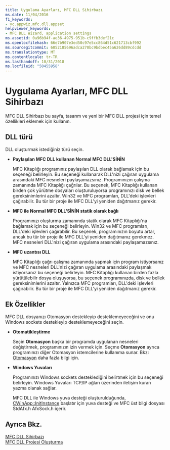 ```yaml
---
title: Uygulama Ayarları, MFC DLL Sihirbazı
ms.date: 11/04/2016
f1_keywords:
- vc.appwiz.mfc.dll.appset
helpviewer_keywords:
- MFC DLL Wizard, application settings
ms.assetid: 0a96b94f-ae36-4975-951b-c9ffb3def21c
ms.openlocfilehash: 66e7b907e3ed50c97e5cc864d51c621713cbf992
ms.sourcegitcommit: 6052185696adca270bc9bdbec45a626dd89cdcdd
ms.translationtype: MT
ms.contentlocale: tr-TR
ms.lasthandoff: 10/31/2018
ms.locfileid: "50455958"
---
```

# <a name="application-settings-mfc-dll-wizard"></a>Uygulama Ayarları, MFC DLL Sihirbazı

MFC DLL Sihirbazı bu sayfa, tasarım ve yeni bir MFC DLL projesi için temel özellikleri eklemek için kullanın.

## <a name="dll-type"></a>DLL türü

DLL oluşturmak istediğiniz türü seçin.

- **Paylaşılan MFC DLL kullanan Normal MFC DLL'SİNİN**

   MFC Kitaplığı programınız paylaşılan DLL olarak bağlamak için bu seçeneği belirleyin. Bu seçeneği kullanarak DLL'nizi çağıran uygulama arasındaki MFC nesneleri paylaşamazsınız. Programınızın çalışma zamanında MFC Kitaplığı çağrılar. Bu seçenek, MFC Kitaplığı kullanan birden çok yürütme dosyaları oluşturuluyorsa programınızı disk ve bellek gereksinimlerini azaltır. Win32 ve MFC programları, DLL'deki işlevleri çağırabilir. Bu tür bir proje ile MFC DLL'yi yeniden dağıtmanız gerekir.

- **MFC ile Normal MFC DLL'SİNİN statik olarak bağlı**

   Programınızı oluşturma zamanında statik olarak MFC Kitaplığı'na bağlamak için bu seçeneği belirleyin. Win32 ve MFC programları, DLL'deki işlevleri çağırabilir. Bu seçenek, programınızın boyutu artar, ancak bu tür bir proje ile MFC DLL'yi yeniden dağıtmanız gerekmez. MFC nesneleri DLL'nizi çağıran uygulama arasındaki paylaşamazsınız.

- **MFC uzantısı DLL**

   MFC Kitaplığı çağrı çalışma zamanında yapmak için program istiyorsanız ve MFC nesneleri DLL'nizi çağıran uygulama arasındaki paylaşmak istiyorsanız bu seçeneği belirleyin. MFC Kitaplığı kullanan birden fazla yürütülebilir dosya oluşuyorsa, bu seçenek programınızda, disk ve bellek gereksinimlerini azaltır. Yalnızca MFC programları, DLL'deki işlevleri çağırabilir. Bu tür bir proje ile MFC DLL'yi yeniden dağıtmanız gerekir.

## <a name="additional-features"></a>Ek Özellikler

MFC DLL dosyanızı Otomasyon destekleyip desteklemeyeceğini ve onu Windows sockets destekleyip desteklemeyeceğini seçin.

- **Otomatikleştirme**

   Seçin **Otomasyon** başka bir programda uygulanan nesneleri değiştirmek, programınızın izin vermek için. Seçme **Otomasyon** ayrıca programınızı diğer Otomasyon istemcilerine kullanıma sunar. Bkz: [Otomasyon](../../mfc/automation.md) daha fazla bilgi için.

- **Windows Yuvaları**

   Programınızı Windows sockets desteklediğini belirtmek için bu seçeneği belirleyin. Windows Yuvaları TCP/IP ağları üzerinden iletişim kuran yazma olanak sağlar.

   MFC DLL ile Windows yuva desteği oluşturulduğunda, [CWinApp::InitInstance](../../mfc/reference/cwinapp-class.md#initinstance) başlatır için yuva desteği ve MFC üst bilgi dosyası StdAfx.h AfxSock.h içerir.

## <a name="see-also"></a>Ayrıca Bkz.

[MFC DLL Sihirbazı](../../mfc/reference/mfc-dll-wizard.md)<br/>
[MFC DLL Projesi Oluşturma](../../mfc/reference/creating-an-mfc-dll-project.md)

